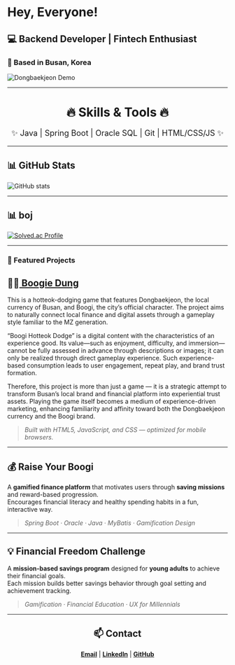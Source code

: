 # Hey, Everyone!
## 💻 Backend Developer | Fintech Enthusiast   <!-- 중간 제목 -->
### 📍 Based in Busan, Korea   <!-- 작은 제목 -->
![Dongbaekjeon Demo](https://github.com/yingbbang/bnk-stable/blob/main/images/dongbaekjeon.gif?raw=true)

---

<h1 align="center">🔥 Skills & Tools 🔥</h1>   <!-- HTML로 큰 제목 -->
<p align="center" style="font-size:18px;">
✨ Java | Spring Boot | Oracle SQL | Git | HTML/CSS/JS ✨
</p>


 
---

## 📊 GitHub Stats
<!-- GitHub Readme Stats 예시 -->
![GitHub stats](https://github-readme-stats.vercel.app/api?username=yingbbang&show_icons=true&theme=radical)

---

## 📊 boj 
[![Solved.ac Profile](http://mazassumnida.wtf/api/v2/generate_badge?boj=code00morning)](https://solved.ac/code00morning/) 

---

### 🚀 Featured Projects

## 💩💥[ Boogie Dung  ](https://github.com/yingbbang)
This is a hotteok-dodging game that features Dongbaekjeon, the local currency of Busan, and Boogi, the city’s official character.
The project aims to naturally connect local finance and digital assets through a gameplay style familiar to the MZ generation.

“Boogi Hotteok Dodge” is a digital content with the characteristics of an experience good.
Its value—such as enjoyment, difficulty, and immersion—cannot be fully assessed in advance through descriptions or images;
it can only be realized through direct gameplay experience.
Such experience-based consumption leads to user engagement, repeat play, and brand trust formation.

Therefore, this project is more than just a game —
it is a strategic attempt to transform Busan’s local brand and financial platform into experiential trust assets.
Playing the game itself becomes a medium of experience-driven marketing,
enhancing familiarity and affinity toward both the Dongbaekjeon currency and the Boogi brand.
> *Built with HTML5, JavaScript, and CSS — optimized for mobile browsers.*

---

## 💰 Raise Your Boogi  
A **gamified finance platform** that motivates users through **saving missions** and reward-based progression.  
Encourages financial literacy and healthy spending habits in a fun, interactive way.  
> *Spring Boot · Oracle · Java · MyBatis · Gamification Design*

---

## 💡 Financial Freedom Challenge  
A **mission-based savings program** designed for **young adults** to achieve their financial goals.  
Each mission builds better savings behavior through goal setting and achievement tracking.  
> *Gamification · Financial Education · UX for Millennials*
 

---

<h2 align="center">📫 Contact</h2>
<p align="center">
  <a href="mailto:yingbbang@naver.com"><b>Email</b></a> | 
  <a href="https://linkedin.com/in/yingbbang"><b>LinkedIn</b></a> | 
  <a href="https://github.com/yingbbang"><b>GitHub</b></a>
</p>
